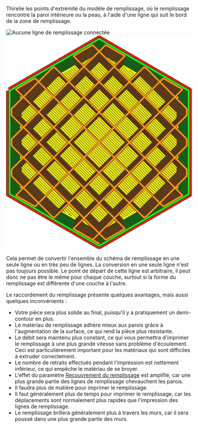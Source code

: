 Thirelie les points d'extrémité du modèle de remplissage, où le remplissage rencontre la paroi intérieure ou la peau, à l'aide d'une ligne qui suit le bord de la zone de remplissage.

![Aucune ligne de remplissage connectée](../../../articles/images/zig_zaggify_infill_disabled.png)
![Lignes de remplissage connectées](../../../articles/images/zig_zaggify_infill_enabled.png)

Cela permet de convertir l'ensemble du schéma de remplissage en une seule ligne ou en très peu de lignes. La conversion en une seule ligne n'est pas toujours possible. Le point de départ de cette ligne est arbitraire, il peut donc ne pas être le même pour chaque couche, surtout si la forme du remplissage est différente d'une couche à l'autre.

Le raccordement du remplissage présente quelques avantages, mais aussi quelques inconvénients :
* Votre pièce sera plus solide au final, puisqu'il y a pratiquement un demi-contour en plus.
* Le matériau de remplissage adhère mieux aux parois grâce à l'augmentation de la surface, ce qui rend la pièce plus résistante.
* Le débit sera maintenu plus constant, ce qui vous permettra d'imprimer le remplissage à une plus grande vitesse sans problème d'écoulement. Ceci est particulièrement important pour les matériaux qui sont difficiles à extruder correctement.
* Le nombre de retraits effectués pendant l'impression est nettement inférieur, ce qui empêche le matériau de se broyer.
* L'effet du paramètre [Recouvrement du remplissage](infill_overlap.md) est amplifié, car une plus grande partie des lignes de remplissage chevauchent les parois.
* Il faudra plus de matière pour imprimer le remplissage.
* Il faut généralement plus de temps pour imprimer le remplissage, car les déplacements sont normalement plus rapides que l'impression des lignes de remplissage.
* Le remplissage brillera généralement plus à travers les murs, car il sera poussé dans une plus grande partie des murs.
